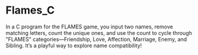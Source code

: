 # Flames_C
In a C program for the FLAMES game, you input two names, remove matching letters, count the unique ones, and use the count to cycle through "FLAMES" categories—Friendship, Love, Affection, Marriage, Enemy, and Sibling. It’s a playful way to explore name compatibility!
